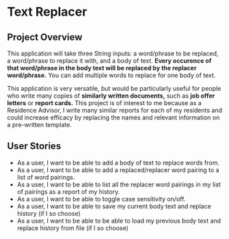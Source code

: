 # Text Replacer

## Project Overview

This application will take three String inputs: a word/phrase to be replaced, a word/phrase to replace it with, and a body of text. **Every occurence of that word/phrase in the body text will be replaced by the replacer word/phrase.** You can add multiple words to replace for one body of text.

This application is very versatile, but would be particularly useful for people who write many copies of **similarly written documents,** such as **job offer letters** or **report cards.** This project is of interest to me because as a Residence Advisor, I write many similar reports for each of my residents and could increase efficacy by replacing the names and relevant information on a pre-written template.

## User Stories
- As a user, I want to be able to add a body of text to replace words from.
- As a user, I want to be able to add a replaced/replacer word pairing to a list of word pairings.
- As a user, I want to be able to list all the replacer word pairings in my list of pairings as a report of my history.
- As a user, I want to be able to toggle case sensitivity on/off.
- As a user, I want to be able to save my current body text and replace history (if I so choose)
- As a user, I want to be able to be able to load my previous body text and replace history from file (if I so choose)